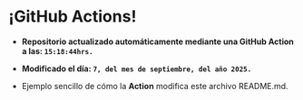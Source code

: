 # ¡GitHub Actions!
* **Repositorio actualizado automáticamente mediante una GitHub Action a las: `15:18:44hrs.`**
* **Modificado el día: `7, del mes de septiembre, del año 2025.`**

* Ejemplo sencillo de cómo la **Action** modifica este archivo README.md.
